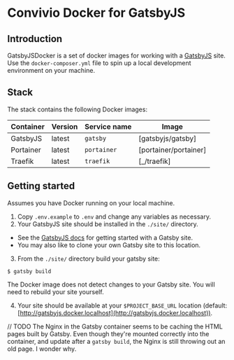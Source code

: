 # Convivio Docker for GatsbyJS

## Introduction

GatsbyJSDocker is a set of docker images for working with a [GatsbyJS](https://www.gatsbyjs.org/) site. Use the `docker-composer.yml` file to spin up a local development environment on your machine.

## Stack

The stack contains the following Docker images:

| Container         | Version           | Service name      | Image                         |
| -------------     | -------------     | ----------------- | -------------                 |
| GatsbyJS          | latest            | `gatsby`          | [gatsbyjs/gatsby]             |
| Portainer         | latest            | `portainer`       | [portainer/portainer]         |
| Traefik           | latest            | `traefik`         | [_/traefik]                   |

## Getting started

Assumes you have Docker running on your local machine.

1. Copy `.env.example` to `.env` and change any variables as necessary.
2. Your GatsbyJS site should be installed in the `./site/` directory.
  - See the [GatsbyJS docs](https://www.gatsbyjs.org/docs/) for getting started with a Gatsby site.
  - You may also like to clone your own Gatsby site to this location.
3. From the `./site/` directory build your gatsby site: 

```
$ gatsby build
```
The Docker image does not detect changes to your Gatsby site. You will need to rebuild your site yourself.


4. Your site should be available at your `$PROJECT_BASE_URL` location (default: [http://gatsbyjs.docker.localhost](http://gatsbyjs.docker.localhost)).


// TODO
The Nginx in the Gatsby container seems to be caching the HTML pages built by Gatsby. Even though they're mounted correctly into the container, and update after a `gatsby build`, the Nginx is still throwing out an old page. I wonder why.
